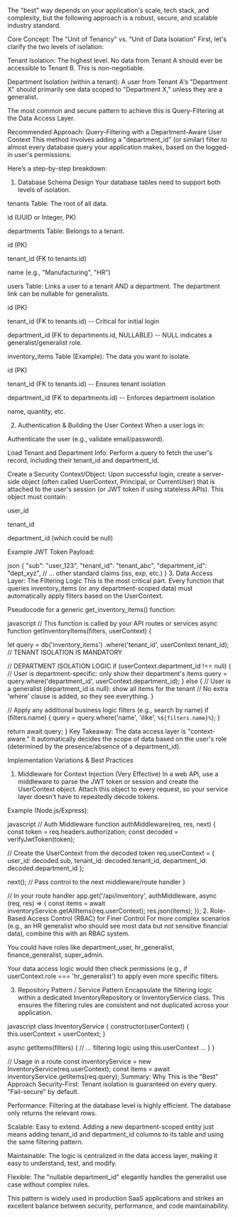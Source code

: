 The "best" way depends on your application's scale, tech stack, and complexity, but the following approach is a robust, secure, and scalable industry standard.

Core Concept: The "Unit of Tenancy" vs. "Unit of Data Isolation"
First, let's clarify the two levels of isolation:

Tenant Isolation: The highest level. No data from Tenant A should ever be accessible to Tenant B. This is non-negotiable.

Department Isolation (within a tenant): A user from Tenant A's "Department X" should primarily see data scoped to "Department X," unless they are a generalist.

The most common and secure pattern to achieve this is Query-Filtering at the Data Access Layer.

Recommended Approach: Query-Filtering with a Department-Aware User Context
This method involves adding a "department_id" (or similar) filter to almost every database query your application makes, based on the logged-in user's permissions.

Here’s a step-by-step breakdown:

1. Database Schema Design
Your database tables need to support both levels of isolation.

tenants Table: The root of all data.

id (UUID or Integer, PK)

departments Table: Belongs to a tenant.

id (PK)

tenant_id (FK to tenants.id)

name (e.g., "Manufacturing", "HR")

users Table: Links a user to a tenant AND a department. The department link can be nullable for generalists.

id (PK)

tenant_id (FK to tenants.id) -- Critical for initial login

department_id (FK to departments.id, NULLABLE) -- NULL indicates a generalist/generalist role.

inventory_items Table (Example): The data you want to isolate.

id (PK)

tenant_id (FK to tenants.id) -- Ensures tenant isolation

department_id (FK to departments.id) -- Enforces department isolation

name, quantity, etc.

2. Authentication & Building the User Context
When a user logs in:

Authenticate the user (e.g., validate email/password).

Load Tenant and Department Info: Perform a query to fetch the user's record, including their tenant_id and department_id.

Create a Security Context/Object: Upon successful login, create a server-side object (often called UserContext, Principal, or CurrentUser) that is attached to the user's session (or JWT token if using stateless APIs). This object must contain:

user_id

tenant_id

department_id (which could be null)

Example JWT Token Payload:

json
{
  "sub": "user_123",
  "tenant_id": "tenant_abc",
  "department_id": "dept_xyz",
  // ... other standard claims (iss, exp, etc.)
}
3. Data Access Layer: The Filtering Logic
This is the most critical part. Every function that queries inventory_items (or any department-scoped data) must automatically apply filters based on the UserContext.

Pseudocode for a generic get_inventory_items() function:

javascript
// This function is called by your API routes or services
async function getInventoryItems(filters, userContext) {

  let query = db('inventory_items')
    .where('tenant_id', userContext.tenant_id); // TENANT ISOLATION IS MANDATORY

  // DEPARTMENT ISOLATION LOGIC
  if (userContext.department_id !== null) {
    // User is department-specific: only show their department's items
    query = query.where('department_id', userContext.department_id);
  } else {
    // User is a generalist (department_id is null): show all items for the tenant
    // No extra 'where' clause is added, so they see everything.
  }

  // Apply any additional business logic filters (e.g., search by name)
  if (filters.name) {
    query = query.where('name', 'ilike', `%${filters.name}%`);
  }

  return await query;
}
Key Takeaway: The data access layer is "context-aware." It automatically decides the scope of data based on the user's role (determined by the presence/absence of a department_id).

Implementation Variations & Best Practices
1. Middleware for Context Injection (Very Effective)
In a web API, use a middleware to parse the JWT token or session and create the UserContext object. Attach this object to every request, so your service layer doesn't have to repeatedly decode tokens.

Example (Node.js/Express):

javascript
// Auth Middleware
function authMiddleware(req, res, next) {
  const token = req.headers.authorization;
  const decoded = verifyJwtToken(token);
  
  // Create the UserContext from the decoded token
  req.userContext = {
    user_id: decoded.sub,
    tenant_id: decoded.tenant_id,
    department_id: decoded.department_id
  };
  
  next(); // Pass control to the next middleware/route handler
}

// In your route handler
app.get('/api/inventory', authMiddleware, async (req, res) => {
  const items = await inventoryService.getAllItems(req.userContext);
  res.json(items);
});
2. Role-Based Access Control (RBAC) for Finer Control
For more complex scenarios (e.g., an HR generalist who should see most data but not sensitive financial data), combine this with an RBAC system.

You could have roles like department_user, hr_generalist, finance_generalist, super_admin.

Your data access logic would then check permissions (e.g., if userContext.role === 'hr_generalist') to apply even more specific filters.

3. Repository Pattern / Service Pattern
Encapsulate the filtering logic within a dedicated InventoryRepository or InventoryService class. This ensures the filtering rules are consistent and not duplicated across your application.

javascript
class InventoryService {
  constructor(userContext) {
    this.userContext = userContext;
  }

  async getItems(filters) {
    // ... filtering logic using this.userContext ...
  }
}

// Usage in a route
const inventoryService = new InventoryService(req.userContext);
const items = await inventoryService.getItems(req.query);
Summary: Why This is the "Best" Approach
Security-First: Tenant isolation is guaranteed on every query. "Fail-secure" by default.

Performance: Filtering at the database level is highly efficient. The database only returns the relevant rows.

Scalable: Easy to extend. Adding a new department-scoped entity just means adding tenant_id and department_id columns to its table and using the same filtering pattern.

Maintainable: The logic is centralized in the data access layer, making it easy to understand, test, and modify.

Flexible: The "nullable department_id" elegantly handles the generalist use case without complex rules.

This pattern is widely used in production SaaS applications and strikes an excellent balance between security, performance, and code maintainability.